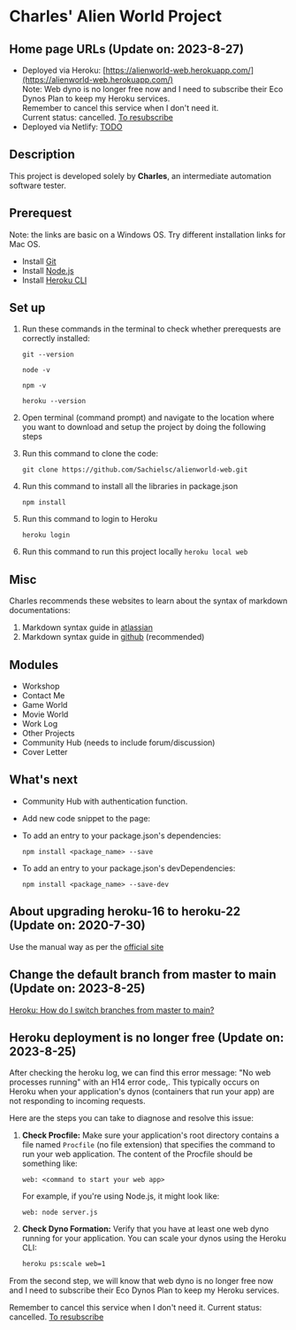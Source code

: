 # Charles' Alien World Project

## Home page URLs (Update on: 2023-8-27)
- Deployed via Heroku: [https://alienworld-web.herokuapp.com/](https://alienworld-web.herokuapp.com/)</br>
Note: Web dyno is no longer free now and I need to subscribe their Eco Dynos Plan to keep my Heroku services.</br>
Remember to cancel this service when I don't need it.</br>
Current status: cancelled. [To resubscribe](https://dashboard.heroku.com/account/billing)
- Deployed via Netlify: [TODO](https://docs.netlify.com/integrations/frameworks/express/)

## Description
This project is developed solely by **Charles**, an intermediate automation software tester.

## Prerequest
Note: the links are basic on a Windows OS. Try different installation links for Mac OS.
* Install [Git](https://git-scm.com/downloads)
* Install [Node.js](https://nodejs.org/en/)
* Install [Heroku CLI](https://devcenter.heroku.com/articles/heroku-cli#download-and-install)

## Set up
1. Run these commands in the terminal to check whether prerequests are correctly installed:

   `git --version`
   
   `node -v`
   
   `npm -v`
   
   `heroku --version`
2. Open terminal (command prompt) and navigate to the location where you want to download and setup the project by doing the following steps
3. Run this command to clone the code:

   `git clone https://github.com/Sachielsc/alienworld-web.git`
4. Run this command to install all the libraries in package.json

   `npm install`
5. Run this command to login to Heroku

   `heroku login`
6. Run this command to run this project locally
   `heroku local web`

## Misc
Charles recommends these websites to learn about the syntax of markdown documentations:
1. Markdown syntax guide in [atlassian](https://confluence.atlassian.com/bitbucketserver/markdown-syntax-guide-776639995.html)
2. Markdown syntax guide in [github](https://guides.github.com/features/mastering-markdown/#examples) (recommended)

## Modules

* Workshop
* Contact Me
* Game World
* Movie World
* Work Log
* Other Projects
* Community Hub (needs to include forum/discussion)
* Cover Letter

## What's next
* Community Hub with authentication function.
* Add new code snippet to the page:
* To add an entry to your package.json's dependencies:

  `npm install <package_name> --save`
* To add an entry to your package.json's devDependencies:

  `npm install <package_name> --save-dev`

## About upgrading heroku-16 to heroku-22 (Update on: 2020-7-30)
Use the manual way as per the [official site](https://devcenter.heroku.com/articles/upgrading-to-the-latest-stack#manually-created-test-app)

## Change the default branch from master to main (Update on: 2023-8-25)
[Heroku: How do I switch branches from master to main?](https://help.heroku.com/O0EXQZTA/how-do-i-switch-branches-from-master-to-main)

## Heroku deployment is no longer free (Update on: 2023-8-25)
After checking the heroku log, we can find this error message: "No web processes running" with an H14 error code,. This typically occurs on Heroku when your application's dynos (containers that run your app) are not responding to incoming requests.

Here are the steps you can take to diagnose and resolve this issue:

1. **Check Procfile:**
   Make sure your application's root directory contains a file named `Procfile` (no file extension) that specifies the command to run your web application. The content of the Procfile should be something like:

   ```
   web: <command to start your web app>
   ```

   For example, if you're using Node.js, it might look like:

   ```
   web: node server.js
   ```

2. **Check Dyno Formation:**
   Verify that you have at least one web dyno running for your application. You can scale your dynos using the Heroku CLI:

   ```bash
   heroku ps:scale web=1
   ```

From the second step, we will know that web dyno is no longer free now and I need to subscribe their Eco Dynos Plan to keep my Heroku services.

Remember to cancel this service when I don't need it.
Current status: cancelled. [To resubscribe](https://dashboard.heroku.com/account/billing)